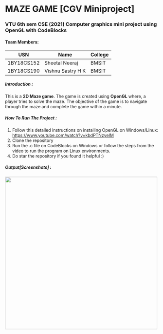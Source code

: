 # **MAZE GAME [CGV Miniproject]**
### VTU 6th sem CSE (2021) Computer graphics mini project using OpenGL with CodeBlocks  

#### **Team Members**:
| USN  | Name  | College  |
|---|---| ---|
| 1BY18CS152  |Sheetal Neeraj|BMSIT
|  1BY18CS190 |Vishnu Sastry H K  |BMSIT

##### *Introduction* :
This is a **2D Maze game**. The game is created using **OpenGL** where, a player tries to solve the maze. The objective of the game is to navigate through the maze and complete the game within a minute.


##### *How To Run The Project* :
1) Follow this detailed instructions on installing OpenGL on Windows/Linux: https://www.youtube.com/watch?v=kbdPTNzyeIM
2) Clone the repository
3) Run the .c file on CodeBlocks on Windows or follow the steps from the video to run the program on Linux environments.
4) Do star the repository if you found it helpful :)


##### *Output[Screenshots]* :

<img src="screenshots/page1.jpg" width="500" height="500">
